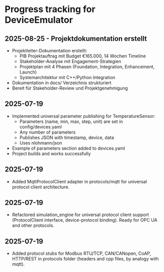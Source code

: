 
# Progress tracking for DeviceEmulator

## 2025-08-25 - Projektdokumentation erstellt
- Projektleiter-Dokumentation erstellt:
  - PIB Projektauftrag mit Budget €165.000, 14 Wochen Timeline
  - Stakeholder-Analyse mit Engagement-Strategien  
  - Projektplan mit 4 Phasen (Foundation, Integration, Enhancement, Launch)
  - Systemarchitektur mit C++/Python Integration
- Dokumentation in docs/ Verzeichnis strukturiert
- Bereit für Stakeholder-Review und Projektgenehmigung

## 2025-07-19
- Implemented universal parameter publishing for TemperatureSensor:
  - Parameters (name, min, max, step, unit) are set in config/devices.yaml
  - Any number of parameters
  - Publishes JSON with timestamp, device, data
  - Uses nlohmann/json
- Example of parameters section added to devices.yaml
- Project builds and works successfully

## 2025-07-19
- Added MqttProtocolClient adapter in protocols/mqtt for universal protocol client architecture.

## 2025-07-19
- Refactored simulation_engine for universal protocol client support (ProtocolClient interface, device-protocol binding). Ready for OPC UA and other protocols.

## 2025-07-19
- Added protocol stubs for Modbus RTU/TCP, CAN/CANopen, CoAP, HTTP/REST in protocols folder (headers and cpp files, by analogy with mqtt).
